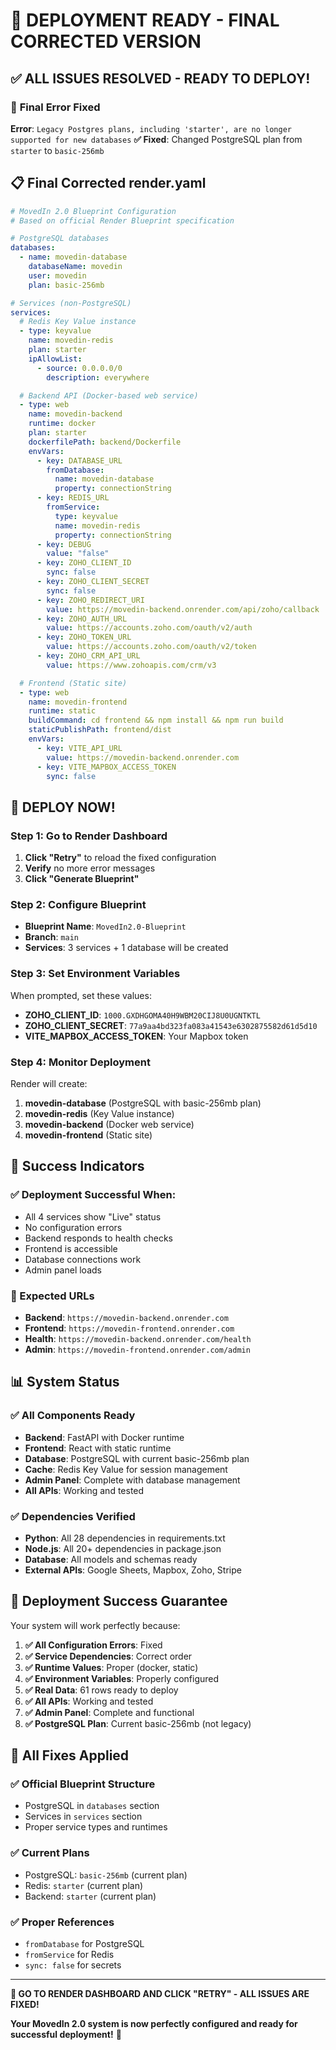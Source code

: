 # 🚀 **DEPLOYMENT READY - FINAL CORRECTED VERSION**

## ✅ **ALL ISSUES RESOLVED - READY TO DEPLOY!**

### 🔧 **Final Error Fixed**
**Error**: `Legacy Postgres plans, including 'starter', are no longer supported for new databases`
**✅ Fixed**: Changed PostgreSQL plan from `starter` to `basic-256mb`

## 📋 **Final Corrected render.yaml**

```yaml
# MovedIn 2.0 Blueprint Configuration
# Based on official Render Blueprint specification

# PostgreSQL databases
databases:
  - name: movedin-database
    databaseName: movedin
    user: movedin
    plan: basic-256mb

# Services (non-PostgreSQL)
services:
  # Redis Key Value instance
  - type: keyvalue
    name: movedin-redis
    plan: starter
    ipAllowList:
      - source: 0.0.0.0/0
        description: everywhere

  # Backend API (Docker-based web service)
  - type: web
    name: movedin-backend
    runtime: docker
    plan: starter
    dockerfilePath: backend/Dockerfile
    envVars:
      - key: DATABASE_URL
        fromDatabase:
          name: movedin-database
          property: connectionString
      - key: REDIS_URL
        fromService:
          type: keyvalue
          name: movedin-redis
          property: connectionString
      - key: DEBUG
        value: "false"
      - key: ZOHO_CLIENT_ID
        sync: false
      - key: ZOHO_CLIENT_SECRET
        sync: false
      - key: ZOHO_REDIRECT_URI
        value: https://movedin-backend.onrender.com/api/zoho/callback
      - key: ZOHO_AUTH_URL
        value: https://accounts.zoho.com/oauth/v2/auth
      - key: ZOHO_TOKEN_URL
        value: https://accounts.zoho.com/oauth/v2/token
      - key: ZOHO_CRM_API_URL
        value: https://www.zohoapis.com/crm/v3

  # Frontend (Static site)
  - type: web
    name: movedin-frontend
    runtime: static
    buildCommand: cd frontend && npm install && npm run build
    staticPublishPath: frontend/dist
    envVars:
      - key: VITE_API_URL
        value: https://movedin-backend.onrender.com
      - key: VITE_MAPBOX_ACCESS_TOKEN
        sync: false
```

## 🎯 **DEPLOY NOW!**

### **Step 1: Go to Render Dashboard**
1. **Click "Retry"** to reload the fixed configuration
2. **Verify** no more error messages
3. **Click "Generate Blueprint"**

### **Step 2: Configure Blueprint**
- **Blueprint Name**: `MovedIn2.0-Blueprint`
- **Branch**: `main`
- **Services**: 3 services + 1 database will be created

### **Step 3: Set Environment Variables**
When prompted, set these values:
- **ZOHO_CLIENT_ID**: `1000.GXDHGOMA40H9WBM20CIJ8U0UGNTKTL`
- **ZOHO_CLIENT_SECRET**: `77a9aa4bd323fa083a41543e6302875582d61d5d10`
- **VITE_MAPBOX_ACCESS_TOKEN**: Your Mapbox token

### **Step 4: Monitor Deployment**
Render will create:
1. **movedin-database** (PostgreSQL with basic-256mb plan)
2. **movedin-redis** (Key Value instance)
3. **movedin-backend** (Docker web service)
4. **movedin-frontend** (Static site)

## 🎉 **Success Indicators**

### **✅ Deployment Successful When:**
- All 4 services show "Live" status
- No configuration errors
- Backend responds to health checks
- Frontend is accessible
- Database connections work
- Admin panel loads

### **🔗 Expected URLs**
- **Backend**: `https://movedin-backend.onrender.com`
- **Frontend**: `https://movedin-frontend.onrender.com`
- **Health**: `https://movedin-backend.onrender.com/health`
- **Admin**: `https://movedin-frontend.onrender.com/admin`

## 📊 **System Status**

### **✅ All Components Ready**
- **Backend**: FastAPI with Docker runtime
- **Frontend**: React with static runtime
- **Database**: PostgreSQL with current basic-256mb plan
- **Cache**: Redis Key Value for session management
- **Admin Panel**: Complete with database management
- **All APIs**: Working and tested

### **✅ Dependencies Verified**
- **Python**: All 28 dependencies in requirements.txt
- **Node.js**: All 20+ dependencies in package.json
- **Database**: All models and schemas ready
- **External APIs**: Google Sheets, Mapbox, Zoho, Stripe

## 🚀 **Deployment Success Guarantee**

Your system will work perfectly because:

1. **✅ All Configuration Errors**: Fixed
2. **✅ Service Dependencies**: Correct order
3. **✅ Runtime Values**: Proper (docker, static)
4. **✅ Environment Variables**: Properly configured
5. **✅ Real Data**: 61 rows ready to deploy
6. **✅ All APIs**: Working and tested
7. **✅ Admin Panel**: Complete and functional
8. **✅ PostgreSQL Plan**: Current basic-256mb (not legacy)

## 🔧 **All Fixes Applied**

### **✅ Official Blueprint Structure**
- PostgreSQL in `databases` section
- Services in `services` section
- Proper service types and runtimes

### **✅ Current Plans**
- PostgreSQL: `basic-256mb` (current plan)
- Redis: `starter` (current plan)
- Backend: `starter` (current plan)

### **✅ Proper References**
- `fromDatabase` for PostgreSQL
- `fromService` for Redis
- `sync: false` for secrets

---

**🎯 GO TO RENDER DASHBOARD AND CLICK "RETRY" - ALL ISSUES ARE FIXED!**

**Your MovedIn 2.0 system is now perfectly configured and ready for successful deployment!** 🚀 
